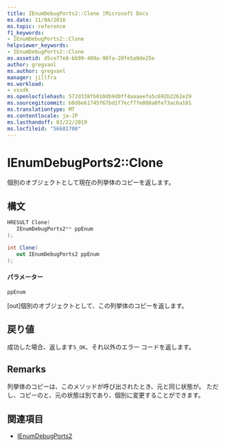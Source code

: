 ```yaml
---
title: IEnumDebugPorts2::Clone |Microsoft Docs
ms.date: 11/04/2016
ms.topic: reference
f1_keywords:
- IEnumDebugPorts2::Clone
helpviewer_keywords:
- IEnumDebugPorts2::Clone
ms.assetid: d5ce77e8-bb99-409a-98fa-20fe5a0de25e
author: gregvanl
ms.author: gregvanl
manager: jillfra
ms.workload:
- vssdk
ms.openlocfilehash: 572d338fb010db9d0ff4aaaeefa5c692b2262e29
ms.sourcegitcommit: b0d8e61745f67bd1f7ecf7fe080a0fe73ac6a181
ms.translationtype: MT
ms.contentlocale: ja-JP
ms.lasthandoff: 02/22/2019
ms.locfileid: "56681700"
---
```

# <a name="ienumdebugports2clone"></a>IEnumDebugPorts2::Clone
個別のオブジェクトとして現在の列挙体のコピーを返します。

## <a name="syntax"></a>構文

```cpp
HRESULT Clone(
   IEnumDebugPorts2** ppEnum
);
```

```csharp
int Clone(
   out IEnumDebugPorts2 ppEnum
);
```

#### <a name="parameters"></a>パラメーター
 `ppEnum`

 [out]個別のオブジェクトとして、この列挙体のコピーを返します。

## <a name="return-value"></a>戻り値
 成功した場合、返します`S_OK`、それ以外のエラー コードを返します。

## <a name="remarks"></a>Remarks
 列挙体のコピーは、このメソッドが呼び出されたとき、元と同じ状態が。 ただし、コピーのと、元の状態は別であり、個別に変更することができます。

## <a name="see-also"></a>関連項目
- [IEnumDebugPorts2](../../../extensibility/debugger/reference/ienumdebugports2.md)